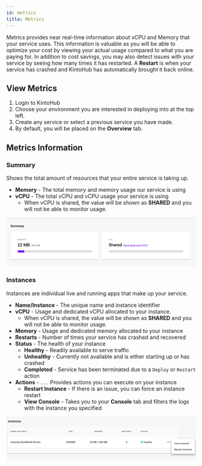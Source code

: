 ```yaml
---
id: metrics
title: Metrics
---
```


Metrics provides near real-time information about vCPU and Memory that your service uses.
This information is valuable as you will be able to optimize your cost by viewing your actual usage compared to what you are paying for.
In addition to cost savings, you may also detect issues with your service by seeing how many times it has restarted.
A **Restart** is when your service has crashed and KintoHub has automatically brought it back online.

## View Metrics

1. Login to KintoHub
2. Choose your environment you are interested in deploying into at the top left.
3. Create any service or select a previous service you have made.
4. By default, you will be placed on the **Overview** tab.

## Metrics Information

### Summary

Shows the total amount of resources that your entire service is taking up.

* **Memory** - The total memory and memory usage our service is using
* **vCPU** - The total vCPU and vCPU usage your service is using 
    * When vCPU is shared, the value will be shown as **SHARED** and you will not be able to monitor usage.

![Summary](/img/anatomy/summary.png)    

### Instances

Instances are individual live and running apps that make up your service.

* **Name/Instance** - The unique name and instance identifier
* **vCPU** - Usage and dedicated vCPU allocated to your instance.
    * When vCPU is shared, the value will be shown as **SHARED** and you will not be able to monitor usage.
* **Memory** -  Usage and dedicated memory allocated to your instance
* **Restarts** - Number of times your service has crashed and recovered
* **Status** - The health of your instance
    * **Healthy** - Readily available to serve traffic
    * **Unhealthy** - Currently not available and is either starting up or has crashed
    * **Completed** - Service has been terminated due to a `Deploy` or `Restart` action
* **Actions** - `...` Provides actions you can execute on your instance
    * **Restart Instance** - If there is an issue, you can force an instance restart
    * **View Console** - Takes you to your **Console** tab and filters the logs with the instance you specified

![Instance](/img/anatomy/instance.png)    
